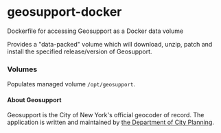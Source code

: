 # geosupport-docker

Dockerfile for accessing Geosupport as a Docker data volume

Provides a "data-packed" volume which will download, unzip, patch and install
the specified release/version of Geosupport.

### Volumes

Populates managed volume `/opt/geosupport`.

#### About Geosupport

Geosupport is the City of New York's official geocoder of record. The
application is written and maintained by [the Department of City Planning](http://nyc.gov/planning).
